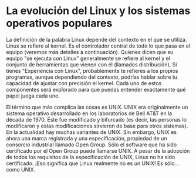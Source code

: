 # La evolución del Linux y los sistemas operativos populares
La definición de la palabra Linux depende del contexto en el que se utiliza. Linux se refiere al kernel. Es el controlador central de todo lo que pasa en el equipo (veremos más detalles a continuación). Quienes dicen que su equipo "se ejecuta con Linux" generalmente se refiere al kernel y el conjunto de herramientas que vienen con él (llamados distribución). Si tienes "Experiencia con Linux", probablemente te refieres a los propios programas, aunque dependiendo del contexto, podrías hablar sobre tu capacidad de ajustar con precisión el kernel. Cada uno de estos componentes será explorado para que puedas entender exactamente qué papel juega cada uno.

El término que más complica las cosas es UNIX. UNIX era originalmente un sistema operativo desarrollado en los laboratorios de Bell AT&T en la década de 1970. Éste fue modificado y bifurcado (es decir, las personas lo modificaron y estas modificaciones sirvieron de base para otros sistemas). En la actualidad hay muchas variantes de UNIX. Sin embargo, UNIX es ahora una marca registrada y una especificación, propiedad de un consorcio industrial llamado Open Group. Sólo el software que ha sido certificado por el Open Group puede llamarse UNIX. A pesar de la adopción de todos los requisitos de la especificación de UNIX, Linux no ha sido certificado. ¡Eso significa que Linux realmente no es un UNIX! Es sólo... como UNIX.